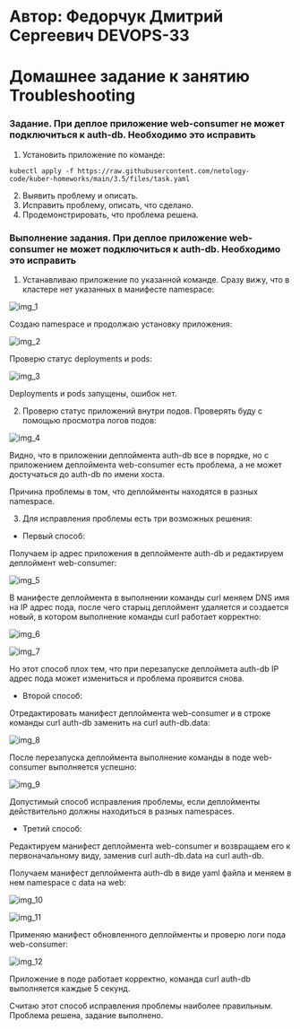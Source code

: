 # Автор: Федорчук Дмитрий Сергеевич DEVOPS-33

# Домашнее задание к занятию Troubleshooting

### Задание. При деплое приложение web-consumer не может подключиться к auth-db. Необходимо это исправить

1. Установить приложение по команде:
```shell
kubectl apply -f https://raw.githubusercontent.com/netology-code/kuber-homeworks/main/3.5/files/task.yaml
```
2. Выявить проблему и описать.
3. Исправить проблему, описать, что сделано.
4. Продемонстрировать, что проблема решена.

### Выполнение задания. При деплое приложение web-consumer не может подключиться к auth-db. Необходимо это исправить

1. Устанавливаю приложение по указанной команде. Сразу вижу, что в кластере нет указанных в манифесте namespace:

![img_1](IMG/img_1.png)

Создаю namespace и продолжаю установку приложения:

![img_2](IMG/img_2.png)

Проверю статус deployments и pods:

![img_3](IMG/img_3.png)

Deployments и pods запущены, ошибок нет.

2. Проверю статус  приложений внутри подов. Проверять буду с помощью просмотра логов подов:

![img_4](IMG/img_4.png)

Видно, что в приложении деплоймента auth-db все в порядке, но с приложением деплоймента web-consumer есть проблема, а не может достучаться до auth-db по имени хоста.

Причина проблемы в том, что деплойменты находятся в разных namespace.

3. Для исправления проблемы есть три возможных решения:

* Первый способ:

Получаем ip адрес приложения в деплойменте auth-db и редактируем деплоймент web-consumer:

![img_5](IMG/img_5.png)

В манифесте деплоймента в выполнении команды curl меняем DNS имя на IP адрес пода, после чего старыц деплоймент удаляется и создается новый, в котором выполнение команды curl работает корректно:

![img_6](IMG/img_6.png)

![img_7](IMG/img_7.png)

Но этот способ плох тем, что при перезапуске деплоймета auth-db IP адрес пода может измениться и проблема проявится снова.

* Второй способ:

Отредактировать манифест деплоймента web-consumer и в строке команды curl auth-db заменить на curl auth-db.data:

![img_8](IMG/img_8.png)

После перезапуска деплоймента выполнение команды в поде web-consumer выполняется успешно:

![img_9](IMG/img_9.png)

Допустимый способ исправления проблемы, если деплойменты действительно должны находиться в разных namespaces.

* Третий способ:

Редактируем манифест деплоймента web-consumer и возвращаем его к первоначальному виду, заменив curl auth-db.data на curl auth-db.

Получаем манифест деплоймента auth-db в виде yaml файла и меняем в нем namespace с data на web:

![img_10](IMG/img_10.png)

![img_11](IMG/img_11.png)

Применяю манифест обновленного деплойменты и проверю логи пода web-consumer:

![img_12](IMG/img_12.png)

Приложение в поде работает корректно, команда curl auth-db выполняется каждые 5 секунд.

Считаю этот способ исправления проблемы наиболее правильным. Проблема решена, задание выполнено.